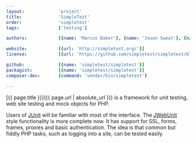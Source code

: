 ```yaml
---
layout:             'project'
title:              'SimpleTest'
order:              'simpletest'
tags:               ['testing']

authors:            [{name: 'Marcus Baker'}, {name: 'Jason Sweat'}, {name: 'Travis Swicegood'}, {name: 'Perrick Penet'}, {name: 'Edward Z. Yang'}, {name: 'Jens A. Koch'}]

website:            [{url: 'http://simpletest.org/'}] 
license:            [{url: 'https://github.com/simpletest/simpletest/blob/master/LICENSE', label: 'LGPL-2.1'}] 

github:             [{name: 'simpletest/simpletest'}] 
packagist:          [{name: 'simpletest/simpletest'}]
composer-dev:       {command: 'vendor/bin/simpletest'}

---
```


[{{ page.title }}]({{ page.url | absolute_url }}) is a framework for unit testing, web site testing and mock objects for PHP.

<!--more--> 

Users of [JUnit](http://www.junit.org/) will be familiar with most of the interface.
The [JWebUnit](http://jwebunit.sourceforge.net/) style functionality is more complete now.
It has support for SSL, forms, frames, proxies and basic authentication.
The idea is that common but fiddly PHP tasks, such as logging into a site, can be tested easily.
